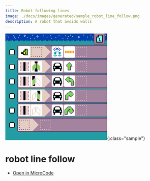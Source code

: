 ```yaml
---
title: Robot following lines
image: ./docs/images/generated/sample_robot_line_follow.png
description: A robot that avoids walls
---
```


![robot line follow](../images/generated/sample_robot_line_follow.png){:class="sample"}

# robot line follow

-   [Open in MicroCode](/microcode/#H4sIAG10LmUAA/NKywwOSM8vzQsqyPfzMUmMygpxdM9NNigPKijw8w11cgx0BWJHWwDRJhkiKAAAAA==)

